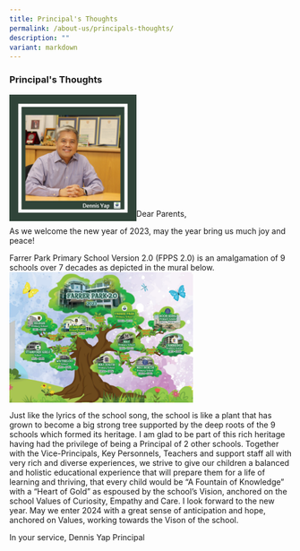 ```yaml
---
title: Principal's Thoughts
permalink: /about-us/principals-thoughts/
description: ""
variant: markdown
---
```

### Principal's Thoughts

<img src="/images/20230203_183235_0000.jpg" style="width:45%" align="left">
<br><br><br><br><br><br><br><br><br><br><br><br>
Dear Parents,

As we welcome the new year of 2023, may the year bring us much joy and peace!

Farrer Park Primary School Version 2.0 (FPPS 2.0) is an amalgamation of 9 schools over 7 decades as depicted in the mural below. <br>
<img src="/images/p_thoughts_2024_pic_1.png" style="width:65%" align="center">

Just like the lyrics of the school song, the school is like a plant that has grown to become a big strong tree supported by the deep roots of the 9 schools which formed its heritage. I am glad to be part of this rich heritage having had the privilege of being a Principal of 2 other schools. 
Together with the Vice-Principals, Key Personnels, Teachers and support staff all with very rich and diverse experiences, we strive to give our children a balanced and holistic educational experience that will prepare them for a life of learning and thriving, that every child would be “A Fountain of Knowledge” with a “Heart of Gold” as espoused by the school’s Vision, anchored on the school Values of Curiosity, Empathy and Care.
I look forward to the new year. May we enter 2024 with a great sense of anticipation and hope, anchored on Values, working towards the Vison of the school.

In your service, 
Dennis Yap 
Principal